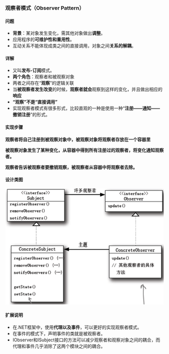 ### 观察者模式（Observer Pattern）

#### 问题

- **背景**：某对象发生变化，需其他对象做出**调整**。
- 应用程序的**可维护性和重用性**。 
- 互动关系不能体现成类之间的直接调用，对象之间**关系的解耦**。

#### 详解

- 又叫**发布-订阅**模式。
- **两个角色**：观察者和被观察对象
- 两者之间存在“**观察**”的逻辑关联
- 当**被观察者发生改变**的时候，**观察者就会**观察到这样的变化，并且做出相应的**响应**
- **“观察”不是“直接调用”** 
- 实现观察者模式有很多形式，比较直观的一种是使用一种“**注册——通知——撤销注册**”的形式。

#### 实现步骤

**观察者将自己注册到被观察对象中，被观察对象将观察者存放在一个容器里**

**被观察对象发生了某种变化，从容器中得到所有注册过的观察者，将变化通知观察者。**

**观察者告诉被观察者要撤销观察，被观察者从容器中将观察者去除。**

#### 设计类图

![observeruw](images/observeruw.png)

#### 扩展说明

- 在.NET框架中，使用**代理以及事件**，可以更好的实现观察者模式。
- 在事件的模式下，声明事件的类就是被观察者。
- IObserver和ISubject接口的方法可以减少观察者和观察对象之间的耦合，而代理和事件几乎消除了这两个模块之间的耦合。
